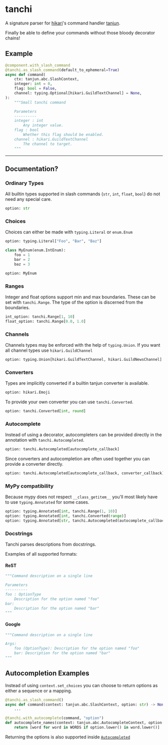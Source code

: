 # tanchi

A signature parser for [hikari](https://github.com/hikari-py/hikari)'s command handler [tanjun](https://github.com/FasterSpeeding/tanjun).

Finally be able to define your commands without those bloody decorator chains!

## Example

```py
@component.with_slash_command
@tanchi.as_slash_command(default_to_ephemeral=True)
async def command(
    ctx: tanjun.abc.SlashContext,
    integer: int = 0,
    flag: bool = False,
    channel: typing.Optional[hikari.GuildTextChannel] = None,
):
    """Small tanchi command

    Parameters
    ----------
    integer : int
        Any integer value.
    flag : bool
        Whether this flag should be enabled.
    channel : hikari.GuildTextChannel
        The channel to target.
    """
```

---

## Documentation?

### Ordinary Types

All builtin types supported in slash commands (`str`, `int`, `float`, `bool`) do not need any special care.

```py
option: str
```

### Choices

Choices can either be made with `typing.Literal` or `enum.Enum`

```py
option: typing.Literal["Foo", "Bar", "Baz"]
```

```py
class MyEnum(enum.IntEnum):
    foo = 1
    bar = 2
    baz = 3

option: MyEnum
```

### Ranges

Integer and float options support min and max boundaries. These can be set with `tanchi.Range`.
The type of the option is discerned from the boundaries.

```py
int_option: tanchi.Range[1, 10]
float_option: tanchi.Range[0.0, 1.0]
```

### Channels

Channels types may be enforced with the help of `typing.Union`. If you want all channel types use `hikari.GuildChannel`

```py
option: typing.Union[hikari.GuildTextChannel, hikari.GuildNewsChannel]
```

### Converters

Types are implicitly converted if a builtin tanjun converter is available.

```py
option: hikari.Emoji
```

To provide your own converter you can use `tanchi.Converted`.

```py
option: tanchi.Converted[int, round]
```

### Autocomplete

Instead of using a decorator, autocompleters can be provided directly in the annotation with `tanchi.Autocompleted`.

```py
option: tanchi.Autocompleted[autocomplete_callback]
```

Since converters and autocompletion are often used together you can provide a converter directly.

```py
option: tanchi.Autocompleted[autocomplete_callback, converter_callback]
```

### MyPy compatibility

Because mypy does not respect `__class_getitem__` you'll most likely have to use `typing.Annotated` for some cases.

```py
option: typing.Annotated[int, tanchi.Range(1, 10)]
option: typing.Annotated[int, tanchi.Converted(range)]
option: typing.Annotated[str, tanchi.Autocompleted(autocomplete_callback)]
```

### Docstrings

Tanchi parses descriptions from docstrings.

Examples of all supported formats:

#### ReST

```py
"""Command description on a single line

Parameters
----------
foo : OptionType
    Description for the option named "foo"
bar:
    Description for the option named "bar"
"""
```

#### Google

```py
"""Command description on a single line

Args:
    foo (OptionType): Description for the option named "foo"
    bar: Description for the option named "bar"
"""
```

## Autocompletion Examples

Instead of using `context.set_choices` you can choose to return options as either a sequence or a mapping.

```py
@tanchi.as_slash_command()
async def command(context: tanjun.abc.SlashContext, option: str) -> None:
    ...

@tanchi.with_autocomplete(command, "option")
def autocomplete_names(context: tanjun.abc.AutocompleteContext, option: str):
    return [word for word in WORDS if option.lower() in word.lower()]
```

Returning the options is also supported inside [`Autocompleted`](#autocomplete)
